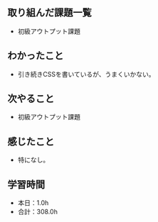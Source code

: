 ## 取り組んだ課題一覧
- 初級アウトプット課題
## わかったこと
- 引き続きCSSを書いているが、うまくいかない。
## 次やること
- 初級アウトプット課題
## 感じたこと
- 特になし。
## 学習時間
- 本日：1.0h
- 合計：308.0h